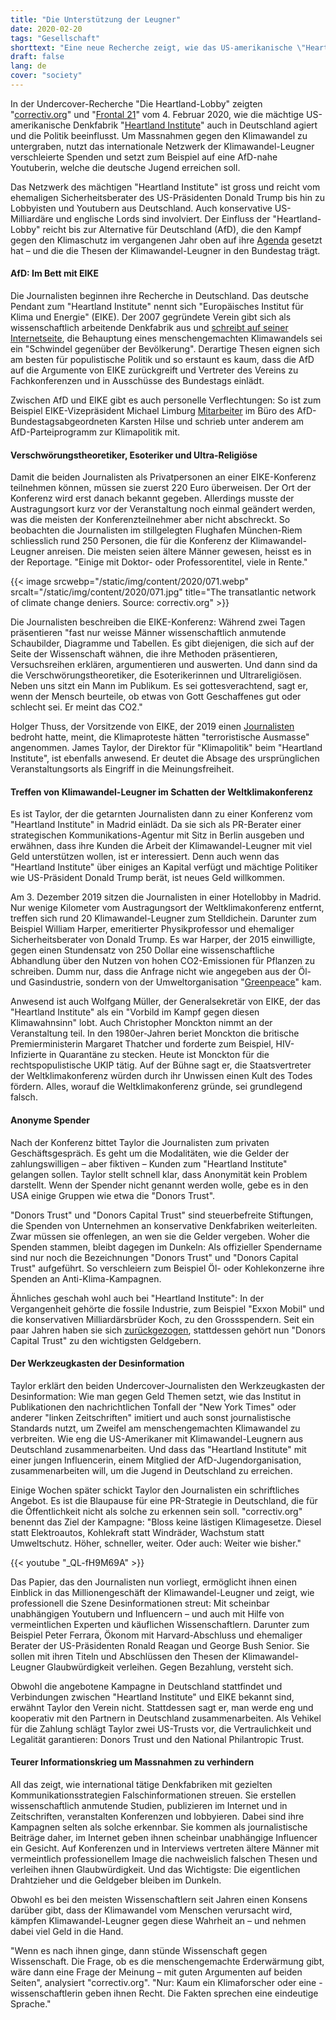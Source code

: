 ```yaml
---
title: "Die Unterstützung der Leugner"
date: 2020-02-20
tags: "Gesellschaft"
shorttext: "Eine neue Recherche zeigt, wie das US-amerikanische \"Heartland Institute\" auch Leugner des Klimawandels in Deutschland unterstützt."
draft: false
lang: de
cover: "society"
---
```


In der Undercover-Recherche "Die Heartland-Lobby" zeigten "[correctiv.org](https://correctiv.org/top-stories/2020/02/04/die-heartland-lobby/ "Die Heartland-Lobby")" und "[Frontal 21](https://www.zdf.de/politik/frontal-21/undercover-bei-klimawandel-leugnern-100.html "Undercover bei Klimawandel-Leugnern")" vom 4. Februar 2020, wie die mächtige US-amerikanische Denkfabrik "[Heartland Institute](https://correctiv.org/aktuelles/2020/02/04/das-heartland-institute-wie-us-klimaleugner-politik-in-europa-machen "Das Heartland Institute: Wie US-Klimaleugner Politik in Europa machen")" auch in Deutschland agiert und die Politik beeinflusst. Um Massnahmen gegen den Klimawandel zu untergraben, nutzt das internationale Netzwerk der Klimawandel-Leugner verschleierte Spenden und setzt zum Beispiel auf eine AfD-nahe Youtuberin, welche die deutsche Jugend erreichen soll.

Das Netzwerk des mächtigen "Heartland Institute" ist gross und reicht vom ehemaligen Sicherheitsberater des US-Präsidenten Donald Trump bis hin zu Lobbyisten und Youtubern aus Deutschland. Auch konservative US-Milliardäre und englische Lords sind involviert. Der Einfluss der "Heartland-Lobby" reicht bis zur Alternative für Deutschland (AfD), die den Kampf gegen den Klimaschutz im vergangenen Jahr oben auf ihre [Agenda](https://www.welt.de/politik/deutschland/article201093000/CO2-Emissionen-Die-AfD-und-die-sogenannte-Klimaschutzpolitik.html "Die AfD und die sogenannte Klimaschutzpolitik") gesetzt hat – und die die Thesen der Klimawandel-Leugner in den Bundestag trägt.

#### AfD: Im Bett mit EIKE

Die Journalisten beginnen ihre Recherche in Deutschland. Das deutsche Pendant zum "Heartland Institute" nennt sich "Europäisches Institut für Klima und Energie" (EIKE). Der 2007 gegründete Verein gibt sich als wissenschaftlich arbeitende Denkfabrik aus und [schreibt auf seiner Internetseite](https://www.eike-klima-energie.eu/ueber-uns/ "Eike, Über uns"), die Behauptung eines menschengemachten Klimawandels sei ein "Schwindel gegenüber der Bevölkerung". Derartige Thesen eignen sich am besten für populistische Politik und so erstaunt es kaum, dass die AfD auf die Argumente von EIKE zurückgreift und Vertreter des Vereins zu Fachkonferenzen und in Ausschüsse des Bundestags einlädt.

Zwischen AfD und EIKE gibt es auch personelle Verflechtungen: So ist zum Beispiel EIKE-Vizepräsident Michael Limburg [Mitarbeiter](https://taz.de/Klimaleugner-bei-der-Klimakonferenz/!5556295/ "Karsten Hilse glaubt kein Wort") im Büro des AfD-Bundestagsabgeordneten Karsten Hilse und schrieb unter anderem am AfD-Parteiprogramm zur Klimapolitik mit.

#### Verschwörungstheoretiker, Esoteriker und Ultra-Religiöse

Damit die beiden Journalisten als Privatpersonen an einer EIKE-Konferenz teilnehmen können, müssen sie zuerst 220 Euro überweisen. Der Ort der Konferenz wird erst danach bekannt gegeben. Allerdings musste der Austragungsort kurz vor der Veranstaltung noch einmal geändert werden, was die meisten der Konferenzteilnehmer aber nicht abschreckt. So beobachten die Journalisten im stillgelegten Flughafen München-Riem schliesslich rund 250 Personen, die für die Konferenz der Klimawandel-Leugner anreisen. Die meisten seien ältere Männer gewesen, heisst es in der Reportage. "Einige mit Doktor- oder Professorentitel, viele in Rente."

{{< image srcwebp="/static/img/content/2020/071.webp" srcalt="/static/img/content/2020/071.jpg" title="The transatlantic network of climate change deniers. Source: correctiv.org" >}}

Die Journalisten beschreiben die EIKE-Konferenz: Während zwei Tagen präsentieren "fast nur weisse Männer wissenschaftlich anmutende Schaubilder, Diagramme und Tabellen. Es gibt diejenigen, die sich auf der Seite der Wissenschaft wähnen, die ihre Methoden präsentieren, Versuchsreihen erklären, argumentieren und auswerten. Und dann sind da die Verschwörungstheoretiker, die Esoterikerinnen und Ultrareligiösen. Neben uns sitzt ein Mann im Publikum. Es sei gottesverachtend, sagt er, wenn der Mensch beurteile, ob etwas von Gott Geschaffenes gut oder schlecht sei. Er meint das CO2."

Holger Thuss, der Vorsitzende von EIKE, der 2019 einen [Journalisten](https://www.focus.de/kultur/kino_tv/monitor-schubserei-vor-laufender-kamera-klimawandel-skeptiker-attackiert-ard-journalist_id_10035677.html "Schubserei vor laufender Kamera:Klimawandel-Skeptiker attackiert ARD-Journalist") bedroht hatte, meint, die Klimaproteste hätten "terroristische Ausmasse" angenommen. James Taylor, der Direktor für "Klimapolitik" beim "Heartland Institute", ist ebenfalls anwesend. Er deutet die Absage des ursprünglichen Veranstaltungsorts als Eingriff in die Meinungsfreiheit.

#### Treffen von Klimawandel-Leugner im Schatten der Weltklimakonferenz

Es ist Taylor, der die getarnten Journalisten dann zu einer Konferenz vom "Heartland Institute" in Madrid einlädt. Da sie sich als PR-Berater einer strategischen Kommunikations-Agentur mit Sitz in Berlin ausgeben und erwähnen, dass ihre Kunden die Arbeit der Klimawandel-Leugner mit viel Geld unterstützen wollen, ist er interessiert. Denn auch wenn das "Heartland Institute" über einiges an Kapital verfügt und mächtige Politiker wie US-Präsident Donald Trump berät, ist neues Geld willkommen.

Am 3. Dezember 2019 sitzen die Journalisten in einer Hotellobby in Madrid. Nur wenige Kilometer vom Austragungsort der Weltklimakonferenz entfernt, treffen sich rund 20 Klimawandel-Leugner zum Stelldichein. Darunter zum Beispiel William Harper, emeritierter Physikprofessor und ehemaliger Sicherheitsberater von Donald Trump. Es war Harper, der 2015 einwilligte, gegen einen Stundensatz von 250 Dollar eine wissenschaftliche Abhandlung über den Nutzen von hohen CO2-Emissionen für Pflanzen zu schreiben. Dumm nur, dass die Anfrage nicht wie angegeben aus der Öl- und Gasindustrie, sondern von der Umweltorganisation "[Greenpeace](https://blog.greenpeace.de/artikel/aufgedeckt-wie-sich-us-professoren-von-der-kohleindustrie-kaufen-lassen "Wie sich US-Professoren von der Kohleindustrie kaufen lassen")" kam.

Anwesend ist auch Wolfgang Müller, der Generalsekretär von EIKE, der das "Heartland Institute" als ein "Vorbild im Kampf gegen diesen Klimawahnsinn" lobt. Auch Christopher Monckton nimmt an der Veranstaltung teil. In den 1980er-Jahren beriet Monckton die britische Premierministerin Margaret Thatcher und forderte zum Beispiel, HIV-Infizierte in Quarantäne zu stecken. Heute ist Monckton für die rechtspopulistische UKIP tätig. Auf der Bühne sagt er, die Staatsvertreter der Weltklimakonferenz würden durch ihr Unwissen einen Kult des Todes fördern. Alles, worauf die Weltklimakonferenz gründe, sei grundlegend falsch.

#### Anonyme Spender

Nach der Konferenz bittet Taylor die Journalisten zum privaten Geschäftsgespräch. Es geht um die Modalitäten, wie die Gelder der zahlungswilligen – aber fiktiven – Kunden zum "Heartland Institute" gelangen sollen. Taylor stellt schnell klar, dass Anonymität kein Problem darstellt. Wenn der Spender nicht genannt werden wolle, gebe es in den USA einige Gruppen wie etwa die "Donors Trust".

"Donors Trust" und "Donors Capital Trust" sind steuerbefreite Stiftungen, die Spenden von Unternehmen an konservative Denkfabriken weiterleiten. Zwar müssen sie offenlegen, an wen sie die Gelder vergeben. Woher die Spenden stammen, bleibt dagegen im Dunkeln: Als offizieller Spendername sind nur noch die Bezeichnungen "Donors Trust" und "Donors Capital Trust" aufgeführt. So verschleiern zum Beispiel Öl- oder Kohlekonzerne ihre Spenden an Anti-Klima-Kampagnen.

Ähnliches geschah wohl auch bei "Heartland Institute": In der Vergangenheit gehörte die fossile Industrie, zum Beispiel "Exxon Mobil" und die konservativen Milliardärsbrüder Koch, zu den Grossspendern. Seit ein paar Jahren haben sie sich [zurückgezogen](https://unearthed.greenpeace.org/2019/05/14/germany-climate-denial-populist-eike-afd/ "German far right targets Greta Thunberg in anti-climate push"), stattdessen gehört nun "Donors Capital Trust" zu den wichtigsten Geldgebern.

#### Der Werkzeugkasten der Desinformation

Taylor erklärt den beiden Undercover-Journalisten den Werkzeugkasten der Desinformation: Wie man gegen Geld Themen setzt, wie das Institut in Publikationen den nachrichtlichen Tonfall der "New York Times" oder anderer "linken Zeitschriften" imitiert und auch sonst journalistische Standards nutzt, um Zweifel am menschengemachten Klimawandel zu verbreiten. Wie eng die US-Amerikaner mit Klimawandel-Leugnern aus Deutschland zusammenarbeiten. Und dass das "Heartland Institute" mit einer jungen Influencerin, einem Mitglied der AfD-Jugendorganisation, zusammenarbeiten will, um die Jugend in Deutschland zu erreichen.

Einige Wochen später schickt Taylor den Journalisten ein schriftliches Angebot. Es ist die Blaupause für eine PR-Strategie in Deutschland, die für die Öffentlichkeit nicht als solche zu erkennen sein soll. "correctiv.org" benennt das Ziel der Kampagne: "Bloss keine lästigen Klimagesetze. Diesel statt Elektroautos, Kohlekraft statt Windräder, Wachstum statt Umweltschutz. Höher, schneller, weiter. Oder auch: Weiter wie bisher."

{{< youtube "_QL-fH9M69A" >}}

Das Papier, das den Journalisten nun vorliegt, ermöglicht ihnen einen Einblick in das Millionengeschäft der Klimawandel-Leugner und zeigt, wie professionell die Szene Desinformationen streut: Mit scheinbar unabhängigen Youtubern und Influencern – und auch mit Hilfe von vermeintlichen Experten und käuflichen Wissenschaftlern. Darunter zum Beispiel Peter Ferrara, Ökonom mit Harvard-Abschluss und ehemaliger Berater der US-Präsidenten Ronald Reagan und George Bush Senior. Sie sollen mit ihren Titeln und Abschlüssen den Thesen der Klimawandel-Leugner Glaubwürdigkeit verleihen. Gegen Bezahlung, versteht sich.

Obwohl die angebotene Kampagne in Deutschland stattfindet und Verbindungen zwischen "Heartland Institute" und EIKE bekannt sind, erwähnt Taylor den Verein nicht. Stattdessen sagt er, man werde eng und kooperativ mit den Partnern in Deutschland zusammenarbeiten. Als Vehikel für die Zahlung schlägt Taylor zwei US-Trusts vor, die Vertraulichkeit und Legalität garantieren: Donors Trust und den National Philantropic Trust.

#### Teurer Informationskrieg um Massnahmen zu verhindern

All das zeigt, wie international tätige Denkfabriken mit gezielten Kommunikationsstrategien Falschinformationen streuen. Sie erstellen wissenschaftlich anmutende Studien, publizieren im Internet und in Zeitschriften, veranstalten Konferenzen und lobbyieren. Dabei sind ihre Kampagnen selten als solche erkennbar. Sie kommen als journalistische Beiträge daher, im Internet geben ihnen scheinbar unabhängige Influencer ein Gesicht. Auf Konferenzen und in Interviews vertreten ältere Männer mit vermeintlich professionellem Image die nachweislich falschen Thesen und verleihen ihnen Glaubwürdigkeit. Und das Wichtigste: Die eigentlichen Drahtzieher und die Geldgeber bleiben im Dunkeln.

Obwohl es bei den meisten Wissenschaftlern seit Jahren einen Konsens darüber gibt, dass der Klimawandel vom Menschen verursacht wird, kämpfen Klimawandel-Leugner gegen diese Wahrheit an – und nehmen dabei viel Geld in die Hand.

"Wenn es nach ihnen ginge, dann stünde Wissenschaft gegen Wissenschaft. Die Frage, ob es die menschengemachte Erderwärmung gibt, wäre dann eine Frage der Meinung – mit guten Argumenten auf beiden Seiten", analysiert "correctiv.org". "Nur: Kaum ein Klimaforscher oder eine -wissenschaftlerin geben ihnen Recht. Die Fakten sprechen eine eindeutige Sprache."
